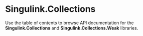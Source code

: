 # Singulink.Collections

Use the table of contents to browse API documentation for the **Singulink.Collections** and **Singulink.Collections.Weak** libraries.